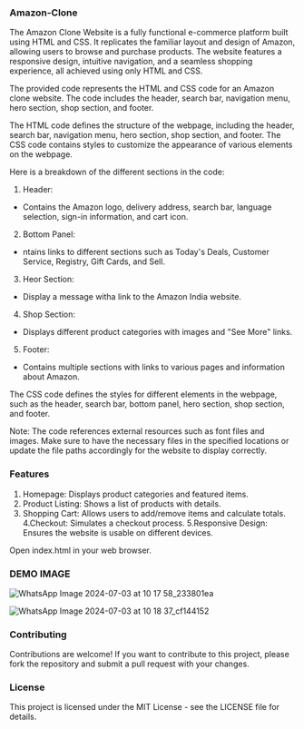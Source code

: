 ### Amazon-Clone
The Amazon Clone Website is a fully functional e-commerce platform built using HTML and CSS. It replicates the familiar layout and design of Amazon, allowing users to browse and purchase products. The website features a responsive design, intuitive navigation, and a seamless shopping experience, all achieved using only HTML and CSS.

The provided code represents the HTML and CSS code for an Amazon clone website. The code includes the header, search bar, navigation menu, hero section, shop section, and footer.

The HTML code defines the structure of the webpage, including the header, search bar, navigation menu, hero section, shop section, and footer. The CSS code contains styles to customize the appearance of various elements on the webpage.

Here is a breakdown of the different sections in the code:

1. Header:
* Contains the Amazon logo, delivery address, search bar, language selection, sign-in information, and cart icon.

2. Bottom Panel:
* ntains links to different sections such as Today's Deals, Customer Service, Registry, Gift Cards, and Sell.

3. Heor Section:
* Display a message witha link to the Amazon India website.

4. Shop Section:
* Displays different product categories with images and "See More" links.

5. Footer:
* Contains multiple sections with links to various pages and information about Amazon.

The CSS code defines the styles for different elements in the webpage, such as the header, search bar, bottom panel, hero section, shop section, and footer.

Note: The code references external resources such as font files and images. Make sure to have the necessary files in the specified locations or update the file paths accordingly for the website to display correctly.

### Features
1. Homepage: Displays product categories and featured items.
2. Product Listing: Shows a list of products with details.
3. Shopping Cart: Allows users to add/remove items and calculate totals.
4.Checkout: Simulates a checkout process.
5.Responsive Design: Ensures the website is usable on different devices.

Open index.html in your web browser.

### DEMO IMAGE
![WhatsApp Image 2024-07-03 at 10 17 58_233801ea](https://github.com/Shri-Vivek-Rana/Amazone-website/assets/170073161/62ea7fa9-0da0-4c15-908c-57aa5bccdfde)

![WhatsApp Image 2024-07-03 at 10 18 37_cf144152](https://github.com/Shri-Vivek-Rana/Amazone-website/assets/170073161/5f4aa249-2940-4523-b2e7-d772ee0ed074)

### Contributing
Contributions are welcome! If you want to contribute to this project, please fork the repository and submit a pull request with your changes.

### License
This project is licensed under the MIT License - see the LICENSE file for details.
